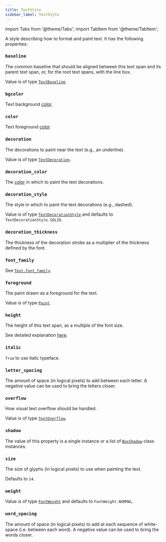 ```yaml
---
title: TextStyle
sidebar_label: TextStyle
---
```

import Tabs from '@theme/Tabs';
import TabItem from '@theme/TabItem';

A style describing how to format and paint text. It has the following properties:

### `baseline`

The common baseline that should be aligned between this text span and its parent text span, or, for the root text spans,
with the line box.

Value is of type [`TextBaseline`](/docs/reference/types/textbaseline).

### `bgcolor`

Text background [color](/docs/reference/colors).

### `color`

Text foreground [color](/docs/reference/colors).

### `decoration`

The decorations to paint near the text (e.g., an underline).

Value is of type [`TextDecoration`](/docs/reference/types/textdecoration).

### `decoration_color`

The [color](/docs/reference/colors) in which to paint the text decorations.

### `decoration_style`

The style in which to paint the text decorations (e.g., dashed).

Value is of type [`TextDecorationStyle`](/docs/reference/types/textdecorationstyle) and defaults
to `TextDecorationStyle.SOLID`.

### `decoration_thickness`

The thickness of the decoration stroke as a multiplier of the thickness defined by the font.

### `font_family`

See [`Text.font_family`](/docs/controls/text#font_family).

### `foreground`

The paint drawn as a foreground for the text.

Value is of type [`Paint`](/docs/reference/types/paint).

### `height`

The height of this text span, as a multiple of the font size.

See detailed explanation [here](https://api.flutter.dev/flutter/painting/TextStyle/height.html).

### `italic`

`True` to use italic typeface.

### `letter_spacing`

The amount of space (in logical pixels) to add between each letter. A negative value can be used to bring the letters closer.

### `overflow`

How visual text overflow should be handled.

Value is of type [`TextOverflow`](/docs/reference/types/textoverflow).

### `shadow`

The value of this property is a single instance or a list of [`BoxShadow`](/docs/reference/types/boxshadow) class instances.

### `size`

The size of glyphs (in logical pixels) to use when painting the text.

Defaults to `14`.

### `weight`

Value is of type [`FontWeight`](/docs/reference/types/fontweight) and defaults to `FontWeight.NORMAL`.

### `word_spacing`

The amount of space (in logical pixels) to add at each sequence of white-space (i.e. between each word). A negative
value can be used to bring the words closer.